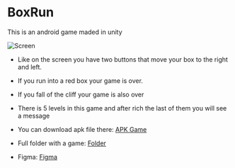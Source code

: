 # BoxRun
This is an android game maded in unity

![Screen](https://user-images.githubusercontent.com/38830192/70928558-7f6a3100-205b-11ea-88b9-706ba090178a.png)


* Like on the screen you have two buttons that move
your box to the right and left.
* If you run into a red box your game is over.
* If you fall of the cliff your game is also over
* There is 5 levels in this game and after rich the last of them you will see a message

* You can download apk file there: [APK Game](https://drive.google.com/open?id=182B70dnDSGalLSnlWQzPPeth0ytt4azE) 
* Full folder with a game: [Folder](https://drive.google.com/open?id=1-dB7dv0-Z6-Gs6nUO7yhgDP5WGpWZWJP)
* Figma:  [Figma](https://www.figma.com/file/LdjGyyE5q9zrx9m3pISUDh/RunBox)
